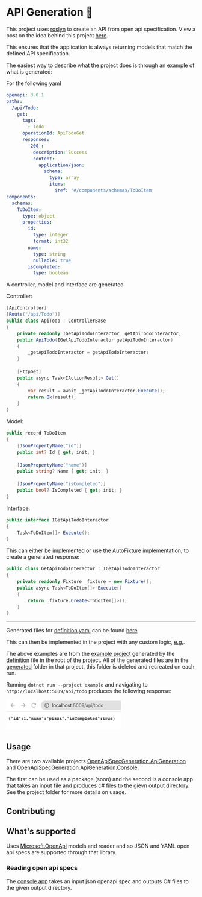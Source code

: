# API Generation 🤖

This project uses [roslyn](https://github.com/dotnet/roslyn) to create an API from open api specification.
View a post on the idea behind this project [here](https://www.maisiesadler.co.uk/api-generation/blog).

This ensures that the application is always returning models that match the defined API specification.

The easiest way to describe what the project does is through an example of what is generated:

For the following yaml

```yaml
openapi: 3.0.1
paths:
  /api/Todo:
    get:
      tags:
        - Todo
      operationId: ApiTodoGet
      responses:
        '200':
          description: Success
          content:
            application/json:
              schema:
                type: array
                items:
                  $ref: '#/components/schemas/ToDoItem'
components:
  schemas:
    ToDoItem:
      type: object
      properties:
        id:
          type: integer
          format: int32
        name:
          type: string
          nullable: true
        isCompleted:
          type: boolean
```

A controller, model and interface are generated.

Controller:

```csharp
[ApiController]
[Route("/api/Todo")]
public class ApiTodo : ControllerBase
{
    private readonly IGetApiTodoInteractor _getApiTodoInteractor;
    public ApiTodo(IGetApiTodoInteractor getApiTodoInteractor)
    {
        _getApiTodoInteractor = getApiTodoInteractor;
    }

    [HttpGet]
    public async Task<IActionResult> Get()
    {
        var result = await _getApiTodoInteractor.Execute();
        return Ok(result);
    }
}
```

Model:

```csharp
public record ToDoItem
{
    [JsonPropertyName("id")]
    public int? Id { get; init; }

    [JsonPropertyName("name")]
    public string? Name { get; init; }

    [JsonPropertyName("isCompleted")]
    public bool? IsCompleted { get; init; }
}
```

Interface:

```csharp
public interface IGetApiTodoInteractor
{
    Task<ToDoItem[]> Execute();
}
```

This can either be implemented or use the AutoFixture implementation, to create a generated response:

```csharp
public class GetApiTodoInteractor : IGetApiTodoInteractor
{
    private readonly Fixture _fixture = new Fixture();
    public async Task<ToDoItem[]> Execute()
    {
        return _fixture.Create<ToDoItem[]>();
    }
}
```

---

Generated files for [definition.yaml](./definition.yaml) can be found [here](./example/generated/README.md)

This can then be implemented in the project with any custom logic, [e.g.](example/implementations/GetApiTodoInteractor.cs).

The above examples are from the [example project](./example) generated by the [definition](./definition.yaml) file in the root of the project. 
All of the generated files are in the [generated](./example/generated) folder in that project, this folder is deleted and recreated on each run.

Running `dotnet run --project example` and navigating to `http://localhost:5009/api/todo` produces the following response:

<img src="./images/example-project-response.png" alt="Example Response" height="80" />

## Usage

There are two available projects [OpenApiSpecGeneration.ApiGeneration](./src/OpenApiSpecGeneration.ApiGeneration) and [OpenApiSpecGeneration.ApiGeneration.Console](./src/OpenApiSpecGeneration.ApiGeneration.Console).

The first can be used as a package (soon) and the second is a console app that takes an input file and produces c# files to the gievn output directory. See the project folder for more details on usage.

## Contributing

## What's supported

Uses [Microsoft.OpenApi](https://github.com/microsoft/OpenAPI.NET) models and reader and so JSON and YAML open api specs are supported through that library.

### Reading open api specs

The [console app](src/OpenApiSpecGeneration.ApiGeneration.Console) takes an input json openapi spec and outputs C# files to the given output directory.

